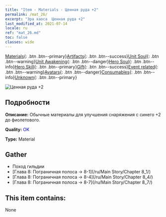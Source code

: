 ```yaml
---
title: "Item - Materials - Ценная руда +2"
permalink: /mat_26/
excerpt: "Эра хаоса  Ценная руда +2"
last_modified_at: 2021-07-14
locale: ru
ref: "mat_26.md"
toc: false
classes: wide
---
```

 [Materials](/ItemsRU/){: .btn .btn--primary}[Artifacts](/ItemsRU/Artifacts/){: .btn .btn--success}[Unit Soul](/ItemsRU/UnitSoul/){: .btn .btn--warning}[Unit Awakening](/ItemsRU/UnitAwakening/){: .btn .btn--danger}[Hero Soul](/ItemsRU/HeroSoul/){: .btn .btn--info}[Hero Skill](/ItemsRU/HeroSkill/){: .btn .btn--primary}[Gift](/ItemsRU/Gift/){: .btn .btn--success}[Event related](/ItemsRU/Events/){: .btn .btn--warning}[Avatars](/ItemsRU/Avatars/){: .btn .btn--danger}[Consumables](/ItemsRU/Consumables/){: .btn .btn--info}[Unknown](/ItemsRU/Unknown/){: .btn .btn--primary}

 ![Ценная руда +2](/images/t/i_cailiao_kuangshi1.png)

## Подробности
 **Описание:** Обычные материалы для улучшения снаряжения c синего +2 до фиолетового.

 **Quality:** <span style="color: #0000CD">OK</span>

 **Type:** Material

## Gather

*    Поход гильдии 
*    [Глава 8: Пограничная полоса -> 8-1](/ru/Main Story/Chapter 8_1/) 
*    [Глава 8: Пограничная полоса -> 8-4](/ru/Main Story/Chapter 8_4/) 
*    [Глава 8: Пограничная полоса -> 8-7](/ru/Main Story/Chapter 8_7/) 

## This item contains:

  None

